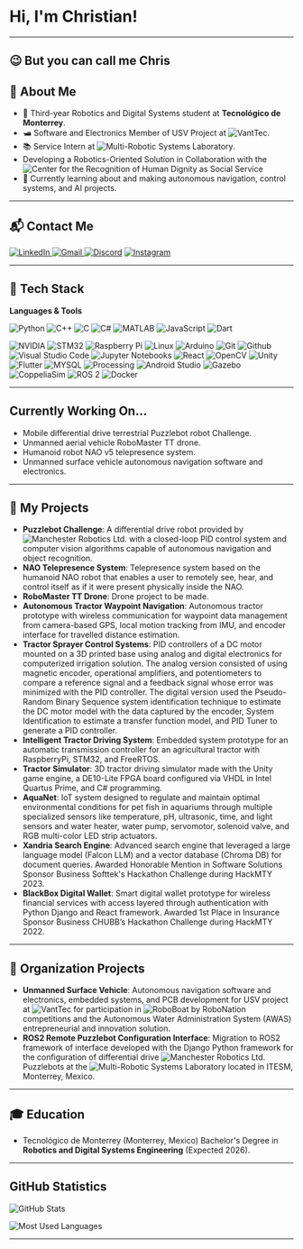 # Hi, I'm Christian!

---
## 😉 But you can call me Chris 

## 👤 About Me

* 📖 Third-year Robotics and Digital Systems student at **Tecnológico de Monterrey**.
* 🛥️ Software and Electronics Member of USV Project at ![VantTec](https://vanttec.com/).
* 📚 Service Intern at ![Multi-Robotic Systems Laboratory](https://github.com/mrsl-itesm).
* Developing a Robotics-Oriented Solution in Collaboration with the ![Center for the Recognition of Human Dignity](https://tec.mx/es/dignidad-humana/la-diversidad-y-la-inclusion-al-centro?srsltid=AfmBOorPqXzo9O2PrHFx1j0P4DFQNZxiSz0M93pTeFIhnRJ3a4OLbDjT) as Social Service
* 🤖 Currently learning about and making autonomous navigation, control systems, and AI projects.

---

## 📬 Contact Me

[![LinkedIn](https://img.shields.io/badge/LinkedIn-0077B5?style=for-the-badge&logo=linkedin&logoColor=white)
](https://www.linkedin.com/in/christianrvillarrealt)
[![Gmail](https://img.shields.io/badge/gmail-%23EA4335?style=for-the-badge&logo=Gmail&logoColor=white)
](mailto:christianvillarrealt@gmail.com)
[![Discord](https://img.shields.io/badge/Discord-5865F2?style=for-the-badge&logo=discord&logoColor=white)](https://discordapp.com/users/ruloco967)
[![Instagram](https://img.shields.io/badge/Instagram-E4405F?style=for-the-badge&logo=instagram&logoColor=white)](https://www.instagram.com/christian.villarrealt)

---

## 🚀 Tech Stack

**Languages & Tools**

![Python](https://img.shields.io/badge/Python-3670A0?style=for-the-badge&logo=python&logoColor=ffdd54)
![C++](https://img.shields.io/badge/C++-00599C?style=for-the-badge&logo=cplusplus&logoColor=white)
![C](https://img.shields.io/badge/C-A8B9CC?style=for-the-badge&logo=c&logoColor=white)
![C#](https://img.shields.io/badge/C%23-239120?style=for-the-badge&logo=c-sharp&logoColor=white)
![MATLAB](https://img.shields.io/badge/MATLAB-ff5733?style=for-the-badge&logo=Mathworks&logoColor=white)
![JavaScript](https://img.shields.io/badge/JavaScript-F7DF1E?style=for-the-badge&logo=javascript&logoColor=black)
![Dart](https://img.shields.io/badge/Dart-0175C2?style=for-the-badge&logo=dart&logoColor=white)

![NVIDIA](https://img.shields.io/badge/nvidia-%2376B900?style=for-the-badge&logo=nvidia&logoColor=black) 
![STM32](https://img.shields.io/badge/STM32-%2303234B?style=for-the-badge&logo=stmicroelectronics&logoColor=white) 
![Raspberry Pi](https://img.shields.io/badge/raspberrypi-%23A22846?style=for-the-badge&logo=Raspberry%20Pi&logoColor=white) 
![Linux](https://img.shields.io/badge/Linux-FCC624?style=for-the-badge&logo=linux&logoColor=black)
![Arduino](https://img.shields.io/badge/arduino-%2300878F?style=for-the-badge&logo=Arduino&logoColor=white)
![Git](https://img.shields.io/badge/git-%23F05032?style=for-the-badge&logo=Git&logoColor=white)
![Github](https://img.shields.io/badge/github-%23181717?style=for-the-badge&logo=Github&logoColor=white)
![Visual Studio Code](https://img.shields.io/badge/VISUAL_STUDIO_CODE-005FF9?style=for-the-badge&logo=visualstudiocode&logoColor=white)
![Jupyter Notebooks](https://img.shields.io/badge/JUPYTER_NOTEBOOK-EA4335?style=for-the-badge&logo=visualstudiocode&logoColor=white)
![React](https://img.shields.io/badge/React-20232A?style=for-the-badge&logo=react&logoColor=61DAFB)
![OpenCV](https://img.shields.io/badge/opencv-%235C3EE8?style=for-the-badge&logo=OpenCV&logoColor=white)
![Unity](https://img.shields.io/badge/unity-%23000000?style=for-the-badge&logo=Unity&logoColor=white)
![Flutter](https://img.shields.io/badge/flutter-%2302569B?style=for-the-badge&logo=Flutter&logoColor=white)
![MYSQL](https://img.shields.io/badge/MYSQL-4479A1?style=for-the-badge&logo=mysql&logoColor=white)
![Processing](https://img.shields.io/badge/Processing-006699?style=for-the-badge&logo=processingfoundation&logoColor=white)
![Android Studio](https://img.shields.io/badge/Android%20Studio-3DDC84?style=for-the-badge&logo=androidstudio&logoColor=white)
![Gazebo](https://img.shields.io/badge/Gazebo-%23000000?style=for-the-badge&logo=gazebo&logoColor=white)
![CoppeliaSim](https://img.shields.io/badge/CoppeliaSim-%23000000?style=for-the-badge&logo=coppeliasim&logoColor=white)
![ROS 2](https://img.shields.io/badge/ROS2-22314E?style=for-the-badge&logo=ros&logoColor=white)
![Docker](https://img.shields.io/badge/Docker-2496ED?style=for-the-badge&logo=docker&logoColor=white)

---

## Currently Working On...

* Mobile differential drive terrestrial Puzzlebot robot Challenge.
* Unmanned aerial vehicle RoboMaster TT drone.
* Humanoid robot NAO v5 telepresence system.
* Unmanned surface vehicle autonomous navigation software and electronics.

---

## 🤖 My Projects

* **Puzzlebot Challenge**: A differential drive robot provided by ![Manchester Robotics Ltd.](https://github.com/ManchesterRoboticsLtd) with a closed-loop PID control system and computer vision algorithms capable of autonomous navigation and object recognition.
* **NAO Telepresence System**: Telepresence system based on the humanoid NAO robot that enables a user to remotely see, hear, and control itself as if it were present physically inside the NAO.
* **RoboMaster TT Drone**: Drone project to be made.
* **Autonomous Tractor Waypoint Navigation**: Autonomous tractor prototype with wireless communication for waypoint data management from camera-based GPS, local motion tracking from IMU, and encoder interface for travelled distance estimation.
* **Tractor Sprayer Control Systems**: PID controllers of a DC motor mounted on a 3D printed base using analog and digital electronics for computerized irrigation solution. The analog version consisted of using magnetic encoder, operational amplifiers, and potentiometers to compare a reference signal and a feedback signal whose error was minimized with the PID controller. The digital version used the Pseudo-Random Binary Sequence system identification technique to estimate the DC motor model with the data captured by the encoder, System Identification to estimate a transfer function model, and PID Tuner to generate a PID controller.
* **Intelligent Tractor Driving System**: Embedded system prototype for an automatic transmission controller for an agricultural tractor with RaspberryPi, STM32, and FreeRTOS.
* **Tractor Simulator**: 3D tractor driving simulator made with the Unity game engine, a DE10-Lite FPGA board configured via VHDL in Intel Quartus Prime, and C# programming.
* **AquaNet**: IoT system designed to regulate and maintain optimal environmental conditions for pet fish in aquariums through multiple specialized sensors like temperature, pH, ultrasonic, time, and light sensors and water heater, water pump, servomotor, solenoid valve, and RGB multi-color LED strip actuators.
* **Xandria Search Engine**: Advanced search engine that leveraged a large language model (Falcon LLM) and a vector database (Chroma DB) for document queries. Awarded Honorable Mention in Software Solutions Sponsor Business Softtek's Hackathon Challenge during HackMTY 2023.
* **BlackBox Digital Wallet**: Smart digital wallet prototype for wireless financial services with access layered through authentication with Python Django and React framework. Awarded 1st Place in Insurance Sponsor Business CHUBB’s Hackathon Challenge during HackMTY 2022.

---

## 🏢 Organization Projects

* **Unmanned Surface Vehicle**: Autonomous navigation software and electronics, embedded systems, and PCB development for USV project at ![VantTec](https://github.com/vanttec) for participation in ![RoboBoat](https://robonation.org/programs/roboboat/) by RoboNation competitions and the Autonomous Water Administration System (AWAS) entrepreneurial and innovation solution.
* **ROS2 Remote Puzzlebot Configuration Interface**: Migration to ROS2 framework of interface developed with the Django Python framework for the configuration of differential drive ![Manchester Robotics Ltd.](https://github.com/ManchesterRoboticsLtd) Puzzlebots at the ![Multi-Robotic Systems Laboratory](https://github.com/mrsl-itesm) located in ITESM, Monterrey, Mexico.

---

## 🎓 Education

* Tecnológico de Monterrey (Monterrey, Mexico)
  Bachelor's Degree in **Robotics and Digital Systems Engineering** (Expected 2026).

---

## GitHub Statistics

![GitHub Stats](https://github-readme-stats.vercel.app/api?username=christianrvillarrealt&show_icons=true&theme=radical)

![Most Used Languages](https://github-readme-stats.vercel.app/api/top-langs/?username=christianrvillarrealt&layout=compact&theme=radical)


---

